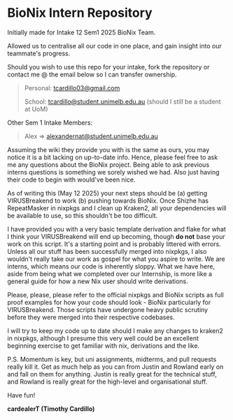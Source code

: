 <h1>BioNix Intern Repository</h1>
Initially made for Intake 12 Sem1 2025 BioNix Team.

Allowed us to centralise all our code in one place, and gain insight into our teammate's progress.

Should you wish to use this repo for your intake, fork the repository or contact me @ the email below so I can transfer ownership.

> Personal: tcardillo03@gmail.com
> 
> School: tcardillo@student.unimelb.edu.au (should I still be a student at UoM)

Other Sem 1 Intake Members:
> Alex => alexandernat@student.unimelb.edu.au

Assuming the wiki they provide you with is the same as ours, you may notice it is a bit lacking on up-to-date info. Hence, please feel free to ask me any questions about the BioNix project. Being able to ask previous interns questions is something we sorely wished we had. Also just having their code to begin with would've been nice.

As of writing this (May 12 2025) your next steps should be (a) getting VIRUSBreakend to work (b) pushing towards BioNix. Once Shizhe has RepeatMasker in nixpkgs and I clean up Kraken2, all your dependencies will be available to use, so this shouldn't be too difficult. 

I have provided you with a very basic template derivation and flake for what I think your VIRUSBreakend will end up becoming, though **do not** base your work on this script. It's a starting point and is probably littered with errors. 
Unless all our stuff has been successfully merged into nixpkgs, I also wouldn't really take our work as gospel for what you aspire to write. We are interns, which means our code is inherently sloppy. 
What we have here, aside from being what we completed over our Internship, is more like a general guide for how a new Nix user should write derivations. 

Please, please, please refer to the official nixpkgs and BioNix scripts as full proof examples for how your code should look - BioNix particularly for VIRUSBreakend. Those scripts have undergone heavy public scrutiny before they were merged into their respective codebases.

I will try to keep my code up to date should I make any changes to kraken2 in nixpkgs, although I presume this very well could be an excellent beginning exercise to get familiar with nix, derivations and the like. 

P.S. Momentum is key, but uni assignments, midterms, and pull requests really kill it. Get as much help as you can from Justin and Rowland early on and fall on them for anything. Justin is really great for the technical stuff, and Rowland is really great for the high-level and organisational stuff.

Have fun!

**cardealerT (Timothy Cardillo)**
